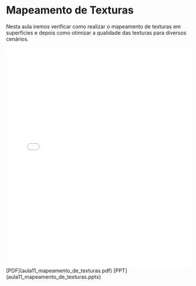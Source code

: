 # Mapeamento de Texturas

Nesta aula iremos verificar como realizar o mapeamento de texturas em superfícies e depois como otimizar a qualidade das texturas para diversos cenários.

<embed height="600" src="aula11_mapeamento_de_texturas.pdf" type="application/pdf" width="100%">
[PDF](aula11_mapeamento_de_texturas.pdf)
[PPT](aula11_mapeamento_de_texturas.pptx)
